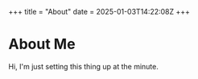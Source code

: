 +++
title = "About"
date =  2025-01-03T14:22:08Z
+++

# About Me
Hi, I'm just setting this thing up at the minute.